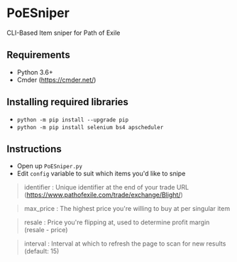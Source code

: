 # PoESniper
 CLI-Based Item sniper for Path of Exile

## Requirements
* Python 3.6+
* Cmder (https://cmder.net/)

## Installing required libraries
* `python -m pip install --upgrade pip`
* `python -m pip install selenium bs4 apscheduler`

## Instructions
* Open up `PoESniper.py`
* Edit `config` variable to suit which items you'd like to snipe
> identifier : Unique identifier at the end of your trade URL (https://www.pathofexile.com/trade/exchange/Blight/<IDENTIFIER>)
 
> max_price : The highest price you're willing to buy at per singular item
 
> resale : Price you're flipping at, used to determine profit margin (resale - price)
 
> interval : Interval at which to refresh the page to scan for new results (default: 15)
